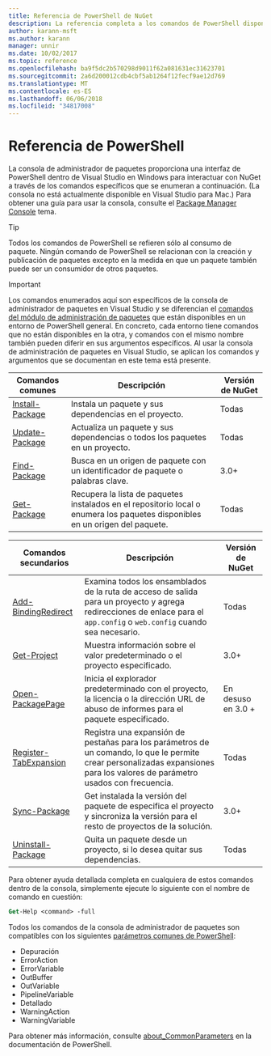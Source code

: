 ```yaml
---
title: Referencia de PowerShell de NuGet
description: La referencia completa a los comandos de PowerShell disponibles en la consola de administrador de paquetes de NuGet en Visual Studio.
author: karann-msft
ms.author: karann
manager: unnir
ms.date: 10/02/2017
ms.topic: reference
ms.openlocfilehash: ba9f5dc2b570298d9011f62a081631ec31623701
ms.sourcegitcommit: 2a6d200012cdb4cbf5ab1264f12fecf9ae12d769
ms.translationtype: MT
ms.contentlocale: es-ES
ms.lasthandoff: 06/06/2018
ms.locfileid: "34817008"
---
```

# <a name="powershell-reference"></a>Referencia de PowerShell

La consola de administrador de paquetes proporciona una interfaz de PowerShell dentro de Visual Studio en Windows para interactuar con NuGet a través de los comandos específicos que se enumeran a continuación. (La consola no está actualmente disponible en Visual Studio para Mac.) Para obtener una guía para usar la consola, consulte el [Package Manager Console](../tools/package-manager-console.md) tema.

> [!Tip]
> Todos los comandos de PowerShell se refieren sólo al consumo de paquete. Ningún comando de PowerShell se relacionan con la creación y publicación de paquetes excepto en la medida en que un paquete también puede ser un consumidor de otros paquetes.

> [!Important]
> Los comandos enumerados aquí son específicos de la consola de administrador de paquetes en Visual Studio y se diferencian el [comandos del módulo de administración de paquetes](/powershell/module/packagemanagement/?view=powershell-6) que están disponibles en un entorno de PowerShell general. En concreto, cada entorno tiene comandos que no están disponibles en la otra, y comandos con el mismo nombre también pueden diferir en sus argumentos específicos. Al usar la consola de administración de paquetes en Visual Studio, se aplican los comandos y argumentos que se documentan en este tema está presente.

| Comandos comunes | Descripción | Versión de NuGet |
| --- | --- | --- |
| [Install-Package](ps-ref-install-package.md) | Instala un paquete y sus dependencias en el proyecto. | Todas |
| [Update-Package](ps-ref-update-package.md) | Actualiza un paquete y sus dependencias o todos los paquetes en un proyecto. | Todas |
| [Find-Package](ps-ref-find-package.md) | Busca en un origen de paquete con un identificador de paquete o palabras clave. | 3.0+ |
| [Get-Package](ps-ref-get-package.md) | Recupera la lista de paquetes instalados en el repositorio local o enumera los paquetes disponibles en un origen del paquete. | Todas |

| Comandos secundarios | Descripción | Versión de NuGet |
| --- | --- | --- |
| [Add-BindingRedirect](ps-ref-add-bindingredirect.md) | Examina todos los ensamblados de la ruta de acceso de salida para un proyecto y agrega redirecciones de enlace para el `app.config` o `web.config` cuando sea necesario. | Todas |
| [Get-Project](ps-ref-get-project.md) | Muestra información sobre el valor predeterminado o el proyecto especificado. | 3.0+ |
| [Open-PackagePage](ps-ref-open-packagepage.md) | Inicia el explorador predeterminado con el proyecto, la licencia o la dirección URL de abuso de informes para el paquete especificado. | En desuso en 3.0 + |
| [Register-TabExpansion](ps-ref-register-tabexpansion.md) | Registra una expansión de pestañas para los parámetros de un comando, lo que le permite crear personalizadas expansiones para los valores de parámetro usados con frecuencia. | Todas |
| [Sync-Package](ps-ref-sync-package.md) | Get instalada la versión del paquete de especifica el proyecto y sincroniza la versión para el resto de proyectos de la solución. | 3.0+ |
| [Uninstall-Package](ps-ref-uninstall-package.md) | Quita un paquete desde un proyecto, si lo desea quitar sus dependencias. | Todas |

Para obtener ayuda detallada completa en cualquiera de estos comandos dentro de la consola, simplemente ejecute lo siguiente con el nombre de comando en cuestión:

```ps
Get-Help <command> -full
```

Todos los comandos de la consola de administrador de paquetes son compatibles con los siguientes [parámetros comunes de PowerShell](http://go.microsoft.com/fwlink/?LinkID=113216):

- Depuración
- ErrorAction
- ErrorVariable
- OutBuffer
- OutVariable
- PipelineVariable
- Detallado
- WarningAction
- WarningVariable

Para obtener más información, consulte [about_CommonParameters](http://go.microsoft.com/fwlink/?LinkID=113216) en la documentación de PowerShell.
